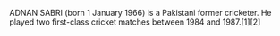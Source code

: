 ADNAN SABRI (born 1 January 1966) is a Pakistani former cricketer. He played two first-class cricket matches between 1984 and 1987.[1][2]
